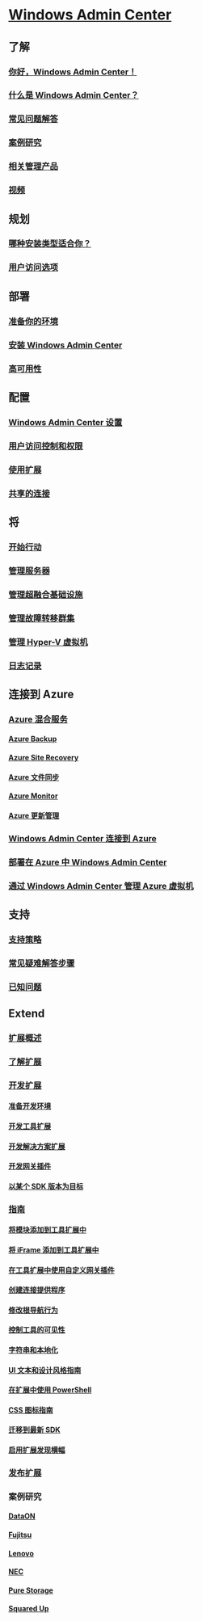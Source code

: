 # [Windows Admin Center](overview.md)

## 了解
### [你好，Windows Admin Center！](understand/windows-admin-center.md)
### [什么是 Windows Admin Center？](understand/what-is.md)
### [常见问题解答](understand/faq.md)
### [案例研究](understand/case-studies.md)
### [相关管理产品](understand/related-management.md)
### [视频](understand/videos.md)

## 规划
### [哪种安装类型适合你？](plan/installation-options.md)
### [用户访问选项](plan/user-access-options.md)

## 部署
### [准备你的环境](deploy/prepare-environment.md)
### [安装 Windows Admin Center](deploy/install.md)
### [高可用性](deploy/high-availability.md)


## 配置
### [Windows Admin Center 设置](configure/settings.md)
### [用户访问控制和权限](configure/user-access-control.md)
### [使用扩展](configure/using-extensions.md)
### [共享的连接](configure/shared-connections.md)

## 将
### [开始行动](use/get-started.md)
### [管理服务器](use/manage-servers.md)
### [管理超融合基础设施](use/manage-hyper-converged.md)
### [管理故障转移群集](use/manage-failover-clusters.md)
### [管理 Hyper-V 虚拟机](use/manage-virtual-machines.md)
### [日志记录](use/logging.md)


## 连接到 Azure
### [Azure 混合服务](azure/index.md)
#### [Azure Backup](azure/azure-backup.md)
#### [Azure Site Recovery](azure/azure-site-recovery.md)
#### [Azure 文件同步](azure/azure-file-sync.md)
#### [Azure Monitor](azure/azure-monitor.md)
#### [Azure 更新管理](azure/azure-update-management.md)
### [Windows Admin Center 连接到 Azure](azure/azure-integration.md)
### [部署在 Azure 中 Windows Admin Center](azure/deploy-wac-in-azure.md)
### [通过 Windows Admin Center 管理 Azure 虚拟机](azure/manage-azure-vms.md)

## 支持
### [支持策略](support/index.md)
### [常见疑难解答步骤](support/troubleshooting.md)
### [已知问题](support/known-issues.md)


## Extend
### [扩展概述](extend/extensibility-overview.md)
### [了解扩展](extend/understand-extensions.md)
### [开发扩展](extend/developing-extensions.md)
#### [准备开发环境](extend/prepare-development-environment.md)
#### [开发工具扩展](extend/develop-tool.md)
#### [开发解决方案扩展](extend/develop-solution.md)
#### [开发网关插件](extend/develop-gateway-plugin.md)
#### [以某个 SDK 版本为目标](extend/target-sdk-version.md)
### [指南](extend/guides.md)
#### [将模块添加到工具扩展中](extend/guides/add-module.md)
#### [将 iFrame 添加到工具扩展中](extend/guides/add-iFrame.md)
#### [在工具扩展中使用自定义网关插件](extend/guides/use-custom-gateway-plugin.md)
#### [创建连接提供程序](extend/guides/create-connection-provider.md)
#### [修改根导航行为](extend/guides/modify-root-navigation.md)
#### [控制工具的可见性](extend/guides/dynamic-tool-display.md)
#### [字符串和本地化](extend/guides/strings-localization.md)
#### [UI 文本和设计风格指南](extend/guides/ui-text-style-guide.md)
#### [在扩展中使用 PowerShell](extend/guides/powershell.md)
#### [CSS 图标指南](extend/guides/cssicons.md)
#### [迁移到最新 SDK](extend/guides/migration-guide-0_1-1_0.md)
#### [启用扩展发现横幅](extend/guides/extension-discovery-banner.md)
### [发布扩展](extend/publish-extensions.md)
### 案例研究
#### [DataON](extend/case-studies/dataon.md)
#### [Fujitsu](extend/case-studies/fujitsu.md)
#### [Lenovo](extend/case-studies/lenovo.md)
#### [NEC](extend/case-studies/nec.md)
#### [Pure Storage](extend/case-studies/purestorage.md)
#### [Squared Up](extend/case-studies/squared-up.md)


